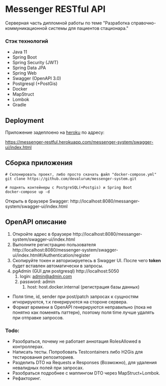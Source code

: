 # Messenger RESTful API

Серверная часть дипломной работы по теме 
"Разработка справочно-коммуникационной системы для пациентов стационара."

### Стэк технологий
- Java 11
- Spring Boot
- Spring Security (JWT)
- Spring Data JPA
- Spring Web
- Swagger (OpenAPI 3.0)
- Postgresql (+PostGis)
- Docker
- MapStruct
- Lombok
- Gradle

<!--
## Сборка приложения
```shell script
# Склонировать проект к себе
git clone https://github.com/devalurum/messenger-system.git

# поднять контейнер c Postgresql(+Postgis) и PgAdmin 
docker-compose up -d

# загружает gradle wrapper
gradlew wrapper

# сборка проекта
gradlew clean build 

# запуск Spring сервиса
java -jar build/libs/messenger-system.jar 
```
-->
## Deployment
Приложение задеплоено на [heroku](https://messenger-restful.herokuapp.com/messenger-system/swagger-ui/index.html
) по адресу:

https://messenger-restful.herokuapp.com/messenger-system/swagger-ui/index.html
## Сборка приложения
```shell script
# Склонировать проект, либо просто скачать файл "docker-compose.yml"
git clone https://github.com/devalurum/messenger-system.git

# поднять контейнеры c PostgreSQL(+Postgis) и Spring Boot 
docker-compose up -d
```
Открыть в браузере Swagger: http://localhost:8080/messanger-system/swagger-ui/index.html

## OpenAPI описание
1. Откройте адрес в браузере http://localhost:8080/messanger-system/swagger-ui/index.html
2. Выполните регистрацию пользователя http://localhost:8080/messenger-system/swagger-ui/index.html#/Authentication/register
3. Скопируйте токен и авторизируетесь в Swagger UI. После чего **token** будет вставлен автоматически в запросы.
4. pgAdmin (GUI для postgresql) http://localhost:5050
   1. login: admin@admin.com
   2. password: admin
      1. host: host.docker.internal (регистрация базы данных)
* Поля time, id, sender при post/patch запросах к сущностям игнорируются, т.к генерируются на стороне сервера.
* Формат времени в OpenAPI генерируются неправильно (пока не понятно как поменять паттерн), поэтому поля time лучше удалять при отправке запросов.
### Todo:
- Разобраться, почему не работает аннотация RolesAllowed в контроллерах.
- Написать тесты. Попробовать Testcontainers либо H2Gis для тестирования репозиториев.
- Разделить DTO на Requests и Responses (Возможно), для удаления невалидных полей при запросах.
- Разобраться подробнее с маппингом DTO через MapStruct+Lombok.
- Рефакторинг.
